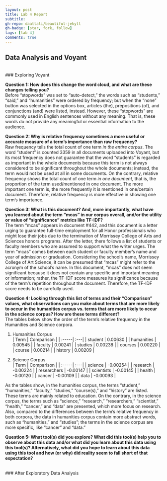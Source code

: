 ```yaml
---
layout: post
title: Lab 4 Report
subtitle:
gh-repo: daattali/beautiful-jekyll
gh-badge: [star, fork, follow]
tags: [lab 4]
comments: true
---
```


## Data Analysis and Voyant

<br/>
### Exploring Voyant

**Question 1: How does this change the word cloud, and what are these changes telling you?**<br/>
Before “stopwords” was set to “auto-detect,” the words such as “students,” “said,” and “humanities” were ordered by frequency; but when the “none” button was selected in the options box, articles (the), prepositions (of), and conjunctions (and) were listed, instead. However, these “stopwords” are commonly used in English sentences without any meaning. That is, these words do not provide any meaningful or essential information to the audience.

**Question 2: Why is relative frequency sometimes a more useful or accurate measure of a term’s importance than raw frequency?**<br/>
Raw frequency tells the total count of one term *in the entire corpus*. The word “student” is counted 3359 in all documents uploaded into Voyant, but its most frequency does not guarantee that the word “students” is regarded as important in the whole documents because this term is not always considered to be significant throughout the whole documents; instead, the term would not be used at all in some documents. On the contrary, relative frequency shows the total count of one term *in one document*, that is, the proportion of the term used/mentioned in one document. The more important one term is, the more frequently it is mentioned in one/certain document. Therefore, relative frequency is more effective in showing one term’s importance.

**Question 3: What is this document? And, more importantly, what have you learned about the term “mcas” in our corpus overall, and/or the utility or value of “significance” metrics like TF-IDF?**<br/>
The term “mcas” appears in document #442, and this document is a letter urging to guarantee full-time employment for all Honor professionals who might lose their jobs due to the termination of Morrissey College of Arts and Sciences honors programs. After the letter, there follows a list of students or faculty members who are assumed to support what the writer urges. The term “mcas” comes between each student or faculty member’s name and year of admission or graduation. Considering the school’s name, Morrissey College of Art Science, it can be presumed that “mcas” might refer to the acronym of the school’s name. In this document, “mcas” does not seem significant because it does not contain any specific and important meaning or information; rather, the TF-IDF score measures its significance because of the term’s repetition throughout the document. Therefore, the TF-IDF score needs to be carefully used.

**Question 4: Looking through this list of terms and their “Comparison” values, what observations can you make about terms that are more likely to occur in the humanities corpus vs. terms that are more likely to occur in the science corpus? How are these terms different?**<br/>
The tables below show the order of the term’s relative frequency in the Humanities and Science corpora.

1. Humanities Corpus<br/>
| Term | Comparison |
| :-----| :---|
| student | 0.00630 |
| humanities | 0.00545 |
| faculty | 0.00241 |
| studies | 0.00238 |
| courses | 0.00220 |
| course | 0.00214 |
| history | 0.00209 |

2. Science Corpus<br/>
| Term | Comparison |
| :-----| :---|
| science | -0.00254 |
| research | -0.00224 |
| researchers | -0.00147 |
| scientists | -0.00145 |
| health | -0.00120 |
| cancer | -0.00109 |
| data | -0.00093 |

As the tables show, in the humanities corpus, the terms “student,” “humanities,” “faculty,” “studies,” “course(s),” and “history” are listed. These terms are mainly related to education. On the contrary, in the science corpus, the terms such as “science,” “research,” “researchers,” “scientist,” “health,” “cancer,” and “data” are presented, which more focus on research. Also, compared to the differences between the term’s relative frequency in both corpora, the data in humanities corpus contain more abstract words, such as “humanities,” and “studies”; the terms in the science corpus are more specific, like “cancer” and “data.”

**Question 5: What tool(s) did you explore? What did this tool(s) help you to observe about this data and/or what did you learn about this data using this tool(s)? Alternatively, what did you hope to learn about this data using this tool and how (or why) did reality seem to fall short of that expectation?**<br/>


<br/>
### After Exploratory Data Analysis
